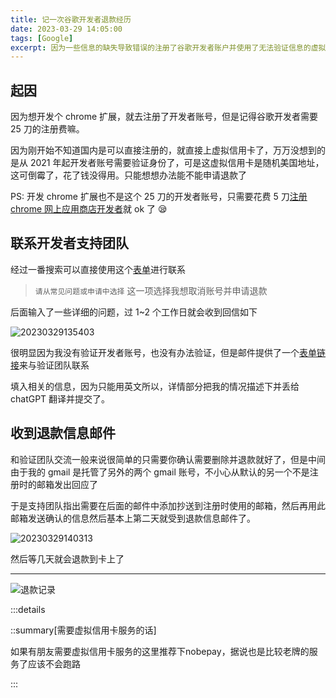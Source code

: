 ```yaml
---
title: 记一次谷歌开发者退款经历
date: 2023-03-29 14:05:00
tags: [Google]
excerpt: 因为一些信息的缺失导致错误的注册了谷歌开发者账户并使用了无法验证信息的虚拟信用卡服务，然后花了一点时间和谷歌支持团队联系最终完成了删除开发者账号和退款的流程
---
```


## 起因

因为想开发个 chrome 扩展，就去注册了开发者账号，但是记得谷歌开发者需要 25 刀的注册费嘛。

因为刚开始不知道国内是可以直接注册的，就直接上虚拟信用卡了，万万没想到的是从 2021 年起开发者账号需要验证身份了，可是这虚拟信用卡是随机美国地址，这可倒霉了，花了钱没得用。只能想想办法能不能申请退款了

PS: 开发 chrome 扩展也不是这个 25 刀的开发者账号，只需要花费 5 刀[注册 chrome 网上应用商店开发者](https://chrome.google.com/webstore/devconsole/register)就 ok 了 😪

## 联系开发者支持团队

经过一番搜索可以直接使用这个[表单](https://support.google.com/googleplay/android-developer/contact/dev_registration?extra.IssueType=cancel)进行联系

> `请从常见问题或申请中选择` 这一项选择我想取消账号并申请退款

后面输入了一些详细的问题，过 1~2 个工作日就会收到回信如下

![20230329135403](https://oss.enpitsulin.xyz/images/20230329135403.png)

很明显因为我没有验证开发者账号，也没有办法验证，但是邮件提供了一个[表单链接](https://support.google.com/googleplay/android-developer/contact/idv_form?hl=en)来与验证团队联系

填入相关的信息，因为只能用英文所以，详情部分把我的情况描述下并丢给 chatGPT 翻译并提交了。

## 收到退款信息邮件

和验证团队交流一般来说很简单的只需要你确认需要删除并退款就好了，但是中间由于我的 gmail 是托管了另外的两个 gmail 账号，不小心从默认的另一个不是注册时的邮箱发出回应了

于是支持团队指出需要在后面的邮件中添加抄送到注册时使用的邮箱，然后再用此邮箱发送确认的信息然后基本上第二天就受到退款信息邮件了。

![20230329140313](https://oss.enpitsulin.xyz/images/20230329140313.png)

然后等几天就会退款到卡上了

***

![退款记录](https://oss.enpitsulin.xyz/images/Snipaste_2023-04-13_14-02-27.png)

:::details

::summary[需要虚拟信用卡服务的话]
	
如果有朋友需要虚拟信用卡服务的这里推荐下nobepay，据说也是比较老牌的服务了应该不会跑路
	
:::
